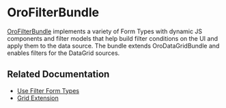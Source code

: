 <a id="bundle-docs-platform-filter-bundle"></a>

# OroFilterBundle

<a href="https://github.com/oroinc/platform/tree/5.1/src/Oro/Bundle/FilterBundle" target="_blank">OroFilterBundle</a> implements a variety of Form Types with dynamic JS components and filter models that help build filter conditions on the UI and apply them to the data source. The bundle extends OroDataGridBundle and enables filters for the DataGrid sources.

## Related Documentation

* [Use Filter Form Types](filter-form-types.md#backend-filters-form-types)
* [Grid Extension](grid-extension.md#backend-entities-filters-grid-extension)

<!-- Frontend -->
